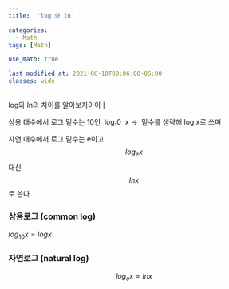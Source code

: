 ```yaml
---
title:  'log 와 ln'

categories:
  - Math
tags: [Math]

use_math: true

last_modified_at: 2021-06-10T08:06:00-05:00
classes: wide
---
```

log와 ln의 차이를 알아보자아아ㅏ

상용 대수에서 로그 밑수는 10인  log₁0  x →  밑수를 생략해 log x로 쓰며

자연 대수에서 로그 밑수는 e이고 $$log_ex$$ 대신 $$ln x$$로 쓴다.

### 상용로그 (common log)

$log_{10}x = logx$

### 자연로그 (natural log)

$$log_ex=ln x$$
